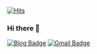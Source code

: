 <!-- <div align=center> -->

  [![Hits](https://hits.seeyoufarm.com/api/count/incr/badge.svg?url=https%3A%2F%2Fgithub.com%2FEllisMin)](https://github.com/ellismin)
  
</div>

### Hi there 👋

<!-- <div align=center> -->

  [![Blog Badge](http://img.shields.io/badge/-My%20Blog-blueviolet?style=flat-square&logo=gatsby&link=https://ellismin.com)](https://ellismin.com)
  [![Gmail Badge](https://img.shields.io/badge/Gmail-d14836?style=flat-square&logo=Gmail&logoColor=white&link=mailto:ellismin.dev@gmail.com)](mailto:ellismin.dev@gmail.com)

</div>

<!--
**EllisMin/EllisMin** is a ✨ _special_ ✨ repository because its `README.md` (this file) appears on your GitHub profile.

Here are some ideas to get you started:

- 🔭 I’m currently working on ...
- 🌱 I’m currently learning ...
- 👯 I’m looking to collaborate on ...
- 🤔 I’m looking for help with ...
- 💬 Ask me about ...
- 📫 How to reach me: ...
- 😄 Pronouns: ...
- ⚡ Fun fact: ...
-->
